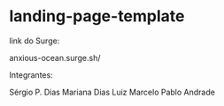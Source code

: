 # landing-page-template

link do Surge: 

anxious-ocean.surge.sh/ 

Integrantes: 

Sérgio P. Dias 
Mariana Dias 
Luiz Marcelo 
Pablo Andrade 
